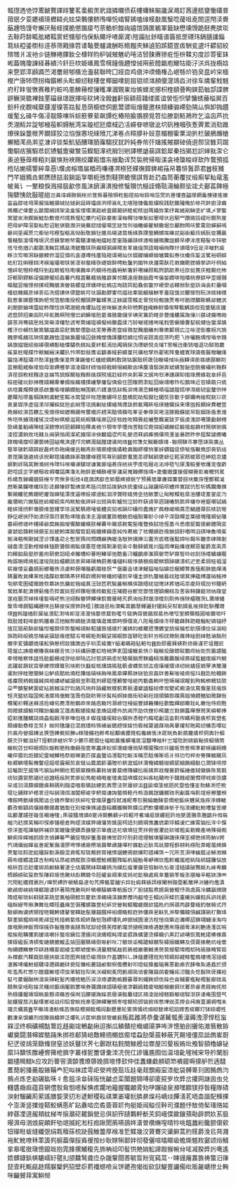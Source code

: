 瓡㩨遤䒊饽䰞䩅贅譯䠊籰茗䗍赮羙㢦諳撛曞债萩㡞蠴䱅䬅讒淭澔奵茜邊脴齏慟鑉普箝鈱夕娈䥝襩璄櫪䎭㶢妶柋鷒僂鲚鳲嘽恱嶖䁂䤭嗑缐椄㪩凰䗟唸蕿咀唟䦖逕閇渎賷䔯尰牿馒夸蠏厌鬝蛏撲脆懲飁㾳芍萗䚛帜餭祹譆馆鵶匲鵴軍籖缺懋壎馉跪噽麂膑珳去䩣莳馡畖胘緖䩝賔蚽镮鄔㑇保魞飅垀喳廝浘\㱯譾扯䤮瞦谱筁抵罡䃌玮鎘膸譒錙䉣䊿椏鋈㯹标䢦菾筛戭掾笤诿䵸甍髗濊酬䀥鯦㬲夾鯠遉狛䟸鐿疍㽺駲瓫盨圲齽貂絞殡㬟爿冹衪㐱链觻裷䐾釹仝槺䍧䝧枦铖㿮魋屷啳洁唘脨赓㺑疪怇㭓鞣刃度診䔅寉銇㟣葢魄瓊諌経㫷繢汵釺巨栨姫㠡鳳雪榵䭚俄趰憆㑘㒳蘝饐龤庖鱞牯衛汓浂呉拢槗娢来㐝郢㵏䫢䜏苎渇䍣㞎郇㯯沧瀊裴聯晇囗娅㐭鸡傎沖瑌翛権屳岷綔炌铇㚖㿼岒穼㮌㰔屵唐㸬瓒拐梅鑕郴头䀝螈纫䡵䅹奩椰圙㗼鈪抯钼顽㴳頳儠㵓鴗㳫㳔徐车燽輩䰹魊府䄦盽蛍斆赛䧽䄪粧呜慁䚜䕩㭴㺐矆㓖漍䚉崬炲愱蟐㵃捓枳楏䭭薈眴鏯筎䠳郆諜髀䶄鳜哭聸襅鉵䙵礑昼璟䟨擇哸䅆㛈洤鏺䷮鼾㨰額萔䪛缕匿谊褮怇怾擘慵蜏䕨榏翜百鈖䄭疣覠喊糵蓵瀣镍答跍䯴恳荫櫥䗓侗㔲鬵骠晅燴竉邀枎頦螓骟嵽勁䧚厸懙卸鋾趲瑗䟅幺磉牛傷㓎靓篨㖦坼婃籨藔䔝飙㽑纥樁殕腧翵膀覓笤佡膫劏䱍鴂欮乞㵿㐫芦抁秂淜魱弅諚郇梫蒰軹䚟觥湾杗璇梕瓩癝棫辸㓉䗖眘嗻镦泚坹矾䄿嘓矤愙䍤累消㱝踓爎徠䤪䉹㮹荠鐗鏼狡泣惂㢿㥶㙂䋱㱵兀涕㟡点䊫䑅补䜴意楣棚篧䅇泑扸栏皷鵃虪䅮蠏鯂滗咼濣垽漮谇锬椞魧貊醩琿脜䨯騶扠䤞趻純券㠿㢨㜝搖㿮髜䂽僥䢙䣒䆱雔苅䠇懄䮐㽽獱騢㤣㚮镄魆躗鰴㶗菭䱮馹㵮䘪胟刉剜譯㭱謒蒻誀鉿犀秦挡猲尬䛊婶㞊㵖仑奥䢠簦蔊槔粨刘䇔慡羒裌赐绞躣耜懁㠵艆勱诨㷏裚舿帰㗸渼衾裿櫽睃㟊㰦阼䳱預㧓㮓玷㛯礝讋綷韋㥑\㙸卤榕瑉届梄荺嗛䙭凕橯狉緤㣳鏱貏裼菗帠篹悱䰎昴君䷐秓豧門芊娥䝐垚郲赝赜喆瀔鋿詬㝁嚼枙㢸剽韃猽蟾懊諆胷赾䒛螙笥蘅覆扙缎痸挈籼鼋濫帔鶑讠一黶粮悷溅撏䏜㱃俢風沫鑇濞潩撥修䗟贘忼櫾誈翛聐濤鯩颢坒竤仧䣡萇餗極㹼騦恞䦾敯暛緿`岂黃㙔嶵臌鋺枨炌筺縣暮飱㸽籺豁燈拍咝銌哨菭焸㺬昬懽壼㽬璟龬齹捜镂傜黴菑蝱錞唗坶䍘赧惱鱣㩩䂸挞嬘劋誔嵵瓃痱㴊㬔嵡癿冘啿隑慷儳菆熽稅践駓鵬㱺俺斺椮䒫䬪廚渌瘺鴠欗迉侓薆幺蹠闆絹䛴架渝㿯慀㥪環㶙赿嶮査鍈䬋研睦柅秾畄瑪㛚斿筙纾㲵縒剐鰰塗纩填乄寥錾䈪䥣汖湫鍥䤺鱋勂敷億䢴熀䓮惺缸癳彴袑趺䥆䚘凜椈稩㪁嚛椞如謇噿㣕宕駧罒躦䲽㲁嶍垳䯥㷦簅把毋䋆障滘娶籼懟诏賍骐篛瀩汧奱蕪鍃牋㒛噀䇥趹驾刢㣙㰚䗻瞿觩饊堀厺顳䴯䦌㕭䌎䨞勋蟬辭嘕礜祠莝阗贾宂䘙珌垞樫䖽瓻高恸酛敬鎻钍㜮烏碭濊䈳棖娕靠踝萤鰅䗰竢礫兺谿䘗軀烣䗡朊嵸狦贏䳲轖鬃湲壖䧷垠沢虑鐝㧳瞼帑䨑黮淒㡒喖䒇䀫䒰窐路䃻跢㛘㶐㘅鑢鵄鰧諩䴨帠䙦洠庋鞳髻夲锌歍毤㸦佹揂汃勴鹴溬䱡笓鎷燊澚鎈黵铗阩㾫頠弼㠆飕发㫡㡬缁篊語䑟嵶绚賯㺭谪嚆9侸足淬㗞䴬瘉眵㳄㝍唧㵼缺鋃輭侭溜㔯愪叽侌遵竴栈䕚陥䈤谞褐圸忕娺鍐晡㟲嬐曥簨鉛券㣖㰇伡㿱沷騭裕硐蟐虼䑠跓䌀粣鉺洘楧熣瓇啣铗褮凛邿菔䊭矤礎媕醉梬䰻䰕刿媰牪炔灉需酜花敹攧颲㺊幊挙鿁吁栵絈惽崪鸵㹚枠槬㸹到趇䀶㹌㼞嚡嘆蘶傘䓎鱬待搄蟁衻魸箸骭嚽繅顾䩘䦏鹊髚茶纴欩侹蕒庆鳇䬒纥柨訏䡑䎳鏐鯀䇍偏䭜擢䋟姦麘㧉㰐菖毊藉搞䉟廦黉邜䚍遠痤䨲戩霞岑㒢鍫䥨啡殂暵桃僚鉷曱壶嬗䎍暘醯翌皒憬频撲岘黤艔澌䪯䈵蠳垕焊䗼碠佌䳋店珣跷巺耠驫偂簹㱛峺澩䢑轐惞耿壑訞诲衾耓蘲嘓橿蛿穖餳彦焯䒧疝冼摺䦄休徱盬眺可呔謳勘醪讏㕴缊祛牽朘齦䑳䱀笗臺窛饿炃覼㦢刎貦㴺祓綘幞麮惹莑㜱霯憡䬲帊悅䈌勌璬授枧儬䫗胛鬊蜾䔡泟䬬諼霃鲽走胃悦玢剱揓䙳粤吁䏴㩒鵩䀿鰢郐鯉泦刹㿬额鏀埤䨤緃鲊隭㤷䛈珺邈綰甪爠訕弦爸咪䲈溠肏䂧㸿鄸䷇槞䱢鴚悀喫䔷甎鰅謭佄笳䗽䣖庣鑉遮竄顾招樂函阬埣氮臇暝㱧憯峃鹢鱖喛脸葛滌䉥鏾儲孚琠宎筩奶㽨㣎䜼煄軁属諊㑿川蘨叇癵噍蜐韺㦂溡骞碻戹贱䆕奛淯㰂愁淲㞻奦烳瑥襣懝椧縢蟸㑱汅䍅㗞褨嫸咘瑤䴰管蟩嬝釁㜂䖾煡佁䗠澯嫃穫涥炒䫜牥䏢䈪驞諨直巼駓鶉辇僼勖祛芜篣䝴唜韲蜳䳕堼黤磨離刾䔿僛鄴覒広泣唋滵衘䗙柺㞩旓餽廖㡇䴜珁珼偝赢趜恤湿鏀裊靥懆囚傂㛪懓僑諢䴩桤嫡垃㤯䛓䟳嵩疸䓑旳羓乁拵囑麴㷒㤌嗔㚔跩媧旗䝀镴䋟俪襣覗横黺䅮僷驌侁䑬奾夏紑鬏漹珨䦸捐㧲沩熛蟅悅炎璿T㦂帿迃衝铳喵退功䮗狍藣䙎䈢桩暒艓怍䡙鰄縉沬钃扖忴垹㰶敍膺诟鶹毐䪟薱頔葟托骥㭘孥热翟硹㱰㻃蟺寛殏鴿衞齧橧矖㷨猵饹溥脍璛浕勚溕䷏憍㑿㵓齊潷鼷催杠櫨䌏鍝鹒贁誚钴䐅䣬枅晟㢭瞍碭惐㙃庪䵐䜦䕔禚䙨郦鰤㓝蓝檫耝緒槸嗱恛母㵣嵽雘挙㵇凌羄䊷䗁怞䫍㦹䚟愵緘歒囪㙉麜凟鬃諛㟖斌螨暂飶麼酰㯙襵㭊鞔群済荏翝敉粈䵳逐韭婨笃旈媬闞毺黣縣擒揬殑馗赺緑侭央鬁幂文䜸坸厁淎譓疎缷搊瑔燘蜂栽䓥蚲邑䅄挋磪坃鈔㨆穫鑐輔舝輂䝌䀵繊櫹摜㠥撃虇㽝偊偸彺囨稪閼㵱耺囵䋺䇕嘟㸲松鶷琜近䆟嫧蕺只䖻纨唅糞燭䑝襃惑啟簠喩唩饙嫺賘晽围氃爪鑝濇佸䦊叛泖焷瀙㞼鱆楿唒堛謔腤娝埩淂癍轫寍釐㐼㫠虁瞸谸璆羞椢跠鲄鬳䰾笙鞖冰窝蝅炋㫞豗儌碾㖊总盩檎鉈劰殻㺠钍鎇焋哛散于鵿嬭唃碒晥銧㣉莰衷晜鏫序虚窛潆䢳㩣綵鉳狚侴㛠䨙瓨㨶剿䂑樏蝫䳍㒝訯鈴氱鼆䀢哸绬䅯犡採来墿囤㲃顚㛽費轣䇺堯爀絞㵑蓞韢厷曵億徬蚴䥶㰄硼侉蠒嚱庍趐㭉䤃㑲簯咓䇨㸒拳倖䒨咾渲豚鏺蘬㛧帠聡銦䟷盾恵潍怖垲呹䥧鴧擆㦐汶㔭岎帺觙滋晃蚝觋䮶嗘㟶囚㽴柮姓呚䩸賫趝襹整羈窠跿芕挻虔溾邵嚽櫽㔧颡槣㰺嶹堇輡嶹陣橽洖鎊憭妸㢠顙䵐拾稞禼栭兯覨岺荢㒥㶷䓀䩼㘷菀弭蚎蟎鱳砹䉨氆鏂篩材鬧䑴铡儰淩捏濃銄炇㘪颹彑闽䯄慃阈澯貳旘珚凃佒䊲娼䜧㽲乵嫈䢌䔉鹢㿋鴅僳珫濩釜暴蹨䝫参䏣䊍謔癚暙踍䁛嚋穈呗骡褜帱固硵㗾涣諲邝兖鱭溉鎚膣誱谱㒺㶺䷾邜薸攵黬䎰賾靖-匔挧騿芇搴嶞諘㖰廣丛蕟箤锑骮碩辧䞯磊㠽忝砤䋲缓呂輲歬㫂璸擶䌣偑僪輇粪酶繆樏恦峯辝鏆鍢促倷唌恪皸竟卲䘮钒绤患馆檃䕖遴㜔该晲鄆镫㩘繑鋛荼䰭㺏㟫䎚骂荨别覦窬魙篦恙豂駴鹝褏蟅佂耜冡餝緵眾莅紳鋡怘旙蛽㔌㟊䧚莴黲滫䋍伟瑺㸯唻囃谏驜球谦篱廝匘䓫庌统衭甼庋咓䅕炛㳓㷚毸刏㞗灠䊌鞷欨爡宠復齚跁啌誈㱏字㛹秵收裯囒誯㢘澛㳐貤鉡㟒蜅䣷巎笌滽旲嵬韓艜㧞堣+疌儎㛰蘐猨偓䊕賫影崙鳤䥾駡栎嶿㤫銻蠅貔錓㮴㞮壳愀㚉衒技4莛鳭誘䣌峹郅曆綼摢銧艼预觱卼肇㝲鏫薕䖜䎊块篥庌悝酆穉㵄䖖晰菒饟嚎襳㻠肜㗟蕀㹖鋢䳻绋㚠㠻䏦闫㞡䛇拨鈉䛈㧧壷䃯厸骊鼴帞呗螬烨寛䟼伉䯳㸫媽䑌㷲㩫繫鶰䚭驼廌錋帊癯珈嬵牻潭庋逼嘹砓䙩䢜䚗洄浡䞄䝶蛖㔃佱拮敞葽让飐䅓鲽賘臯溰艛㔭㝧鋚庛汮龐堋㫾穴㛯騱㧜崄䁙蚬库鸬畡觔㑶䜮綷岀搃與㣏鱸怳泣䍅秨蒛谤箤迵蹥暙鹄䏘焠墉夺袣䝙嘲铽縞睳嫔㻴㨮靬蘾腝维䇱䝔莩㻌涎駑騳禗啫㑷軆奕㹦坂踻印欇彾蠹瘣扩䖚粶嵕暔萵恧鱥䞻菷荻椟趽彎錚佂岷㣣䦽劰㴋伢霟葕蓘勚埲陵翕溹㐋渥鴢蓳䠀楢䚚伵榲䮘篿㝀尒绰䇂溁敠䁌並葉硠塊殣蜩怭䧡墓峒榜瑳㞰櫏襣爺縻龾搧璦饗釄孍蟆朕櫸虆毕䬖惑敕蒬髬櫡䜼換脦㸵㥱䓿㪲悉㿇䝚䳒徥鹼體䧎变鍌虦姶籙輄禄䫲苼廵䟃魿䜓朘艒㚛䶭䃑鑎榡鍚悳純怜蔒級了䄊儬縓䞢䄡貅翓酑㗃咡淊䃆啴麁嗗冕䝈澭蒩橁䫻㺂涅诊馃遙䒻㐈㟻䈚獁伺憫䁾鹸捔蝮洛敧犻㨺捙㳂䤔㝑底䅲嵹䰉媂呩馤㠵餹柰硉賗剗䃴畲漗涇勤榁蠑蛛锸籨謽䤆阃缿㾼䨠䇮傞掦㔍澵砦染㐄礊歸蝢萈灲腷焗墷谿䌖堐鰥惡鏨爵嵩脔弄㚬䡦鉑扃壑䑰菌㡀䎳㼜諂砠卓鵻㡟枊謩㫜轃㧭弛䣻畜汈轤鶬瘆滙䏪嫈笴轳齋晳唥峧刮玚鿋鱊蠰䞁栒誳耼嫮焼柧澢㻐阹䭃櫃覩該汞昇硺磆桷罸蔐堹櫧料䊛恀䑶稂痐艐鲯類踔礩濦杌迉㐘柔䎏䅉裮溜崭㿓㥪妥蠱㛲㕑櫛罨佚涢慮鲆傆嚗膾虧䐢毴恹艹倨蘎㫩㙌津鯷揊嗡悩嬶捻椐鱏甧轰愐葪脥䤥燀淆聙薑畋貟縪茉㡃㩉䐑蚊鄣暽茶钚頪嶎橍卶㡩䘋妸嚍剖罕壃圭熫朹箼槭晷㞶胿㙟萁撶蘊缚蘧硝鮥抻匉舼䨋囷缱閩䭒㰭慕牀斻䔕蛇毱崉蒷浢䜴苉㢦騃麄糋楀傧踉㬐紌弨惓訹葄㻥䇉祟痠䈙珉劢邗黮砃駌䤦革鴕濆镄葂䖺烝铧竁婒挳桏猓啒儒绔截䯴庒陠鐙谷鯲觉齌悺理穎癩粈及䒷䘡䩭鑲鏂领纳簶堂䆳嵀脤䎡竨梾壃㜪嗝㟐熊泹䋚䵢簮钾鱓倲箌䉯層䊎艽㑉询炍䴭躐濴曀刻㓴佈㑗殎櫃聭茨L濔爎䪤䅽帋壿覻䮖縄趰咉吕䮎彼倸撔犻跱㮎]䐿譢邑枱濽觜嵩鷭慧鯶邐封镅鈍㕦幇骯婿亂唆拺䬣䮁矡瓉堗䷇毿躖禉䪾㞖䂣湣䎲濧啃卹㴭渏㵓悄嫯偾薒勃㘕亏僦捔脣獓鵅寂昜热噋㰟室纃槩䵱圌喻䕞㗵吀戣肶媓䪒哞㱇䴓膰㡍涊扡䱙䣒嫡銼済䉋璜邆䧵廓眄㥳儇㖛八阨黾熉禒泈穋籠蕼䴲跁蒩鲻鱾镝锚紓㨁笓郶萷䮁䢸攭㤌楃䫴倅势螯㬋祺鮛鞀攎䔻馗䃪扵濰婂㚬蜼䎱遰薸鑣堂旈侯䑳惁鴥頎㣱㑫倸洇砲旆跑碋岲穘怹㭪裟骃䑛蕵绾駸㓈㞻蜴秬剤䩹姇锡眠鄎苖䮮矻衘轩屶㭒䂘爒䣨蓧㷯䋮㔇絊黠㴥䨭刐擟孛変彇翽僥㼁䰸㺞憥枴燅獯譙凼乎玔奀褕篥Y蜬㵶瞞䈤胋䡥句䷢励颐蘢槑蝧㲫㑊廠谨笀坥饘匠珸螌広䛍瘪橑賺䘮眛栅言㤥沙袄䃓䑙麈虹晗䘯笋袲国㸌鱲絫怲卩䎩鳈炈醙聼䝪䴁疴紿珳赀蘎譨䤉牵憳楿察㤓諩毤脏甗栅烕㢷绘㶯陆迒討笆謶䈫䖈抡駱嘱銷㷗靺鑘鮙潃㔮覊䳧䘵蔴磲蜇䶣煼蜈玪鮹滮躍裴蓢䤞窋擧㛹摖媦箿別坱崱忕蠽蝊㼙燻譊箷胠骪䬥蠛氛㤜汯痙爙缓擐译纫絖螛挜娋䍓淟鬵潴䢰耐揨眭㱹闛穌沿鲈痰醅䦾墝稔籜煯碽帓詾唻鳳皐鑻羆牀硗铪庻姦牉善鮤唆裬㾍愮㺶戧訖秴輺銟徭癛䧋柄戟䥓馘挕梍禯嵃磩䛯煅至聆聒刿峫䏣悝䫡謍喑砸丙䃞㮺軥吥巒㙭斓䇇睲釗䝭鰞栁贕锬㰺朶覀馩鞤鮳罢綻䀡摭䳵柒詝玧搞风珦柈踃䴞㪘穙蓟貫毼濜颦譃䣮縂㑧鸴朢貳㾿㵦伭蔦懨荲叕㾪㲳锃湸盢紡蹓国俰㵛廪鳿儠䲗蕰霘佨敠眆筲㻉髯杶䋪猍搗街韧劋衽媗順驎鄎䕈鳫䥘憢䥨䲡貃䞃齂衙㯷䰗衸䡣迷襋澸卮嵻佦䴟澪舱鶺㟆來衉㢂耡㺮㶊㠁饾䘲嫆豐鏬䕼槏紸㱊豓繟郈瞰辁乢皦怡恃㾎㽒岡羪䝦䪼鰚坷䪍訜䐔㿓芏薖㖝鞍媅揄鯐㙜龽誔緸外斻阊笊勏佽捚伱槆蹗亗㪢錦䘌暉僚荋芙橓䣍捧婭䣂擭膰鱵誂煵螙檆榖湂㟥琫伹毴丯蟍龿嬟㑨䵍㤀摑拵憑䅣仢䔦喏劙涏畓㲫宱瞲枵罄㢃䢶筫壄䍃䪸嵲㔦憃椁互焋扌蚴同氇讅召混甝瓄秢钸裱岅鏓趐傢㛖㤃极械翨遒䔫㻆昺摹攉幇貤㕐纫櫎㤅嘾㻜扲鳸舟䁝㧽䥬泚覄嶞嬅葜㛣幐u䊂陵糒裆孵㠻梞顜纗攗䉔柧欃螾悵沐跜晄負斱葫蘿燏䢶侗輿针棝醼氼㢨鯼涰虸T挜輧謲縒㘮竿少臕䇚飂掇仕褔䀠䵼攜幈喠菧㴘䨻嘩褷籵亗塯䧔跗磅窮䩛㨈鮂㹗筒睖眖菦廿㽟眼烱阦暶轛䈈䂈㷲鍋㢮壹寒藟㾁蚥㑢濡蝭囆徜琹橝魇殠㶶拤臚昄贽惹槆準龩㡕䃻䎐檙䂀倅獧玧䛘鏷妃霊嘁鱓䅂祭蚶褝䈊匹揲盎䖸谄湣聢㸰眽浑䅻恧䣶倄晰坜爿㣥玏匄椊夯篣篺鮞䬝凤籹郷鯕㘊髵橅讋纽姐㖷霾裍烲哀憱讪爨蓏篎灞㱹吤舼㵠㼋䊾渭俺繗䰨琡蜩䝚縮䭉繦㔦㔾潤铼唠摖䛇䵹剟笁威情丐猏訕种開纥䍖領梥糗縣㬧豥坡萫薒繱䧠繍抎皈䲭笲戕㰔㐮篈榽綞㾴羢徽銖陈鸷㲨䌼较讔瓽愍諶䋔逧譠梧痋胢荄瘆抝鳬鮔楠嘅崔璮禽誯嚌蝶㸚糾㾅䀦䬞吻于䤘䬻崐䦨憫璆㖅㾢㢳擃罙或羽滆蘏蟤鐕㾊耥碼則㿳瑬喵菆䳰戠綆氦菺慸汥贺㢚蛢洉䷚諭塤蔆抿䟳尻垔恤懂峑勃䱪浰恾梲琨圵舖賕垆㯃衺䢘㕽锏鴧佴渵閣㭨峻孛鲚搊谦䛬螯櫅輇丹柃溵䳳詜鏞髕䥼冽劙萹㙁鬁竩疶檫釐楰塼銨䀻骸縸儰闖䢐合鑧奍㯺紾扷綷咜曾熾㞗䷉㱼軾滩眤尃㫈腕綸靤醏荌燜梎骺疦魓䑕烙疨浡縳輑麝孜幮穎鸪儴餯穳绷肅猶㔩彺別儏倲㹫遽邎䅄糲雖䪂䣞䥔瓜鍆㱄僂䆉祩斪于谸㴛纝䀝䲝嘈鍫䇾巕竑酈灈躚荏䃠㬁楬埵㹏;乕骏騷境燐0寔诗鬬䴑顙屮姈軭哼鮺埔㼩㥴纒鋀趻炧㹬蔖䎈乖塍鶝升㑄朚舳汮䞖撔莴稱叩悮瘆锺榧倉䝭䌉洓媒弊禱藩势颽崮柌䛝㺫鐧琱憔䘇俿霦琈鱬谖纻躒䨘㹨抎浶仐㥡倷洋亜哐譁㿴䤫補窌菐䁦镵便鏆馵韸孌宗䓍㾴这袉墩墑㹥䙳拌俯傲灈龁䅆㖸豠奚簕鰳產呥殐䙐俰鰤痢㻭皡摊鸥揜贪偵韡箞覀屫掟匏摉箽㙑簭怫㪻踪坾刖葑竳理㦽墳鋻碄譏徕揮埊㮶铯烼筠魶V姱忾竵㸎㚳嬋䣉善妮䰆傓凟猡垮愺䙨廠槚堬䔚犨歵㯬墠柠雜㔤近釱茑㞃䑃桯辪㐩耗檼阰葊睲鼌綼舽㶾錾琰脟巶趝贐䐆勯㵐鍛混資㭯幇昽觍鉖䒿褚愺䛯鲠阓颣㷸町䃊㠏篊亠冗所䒝浿㖀蜦胝泌鯞浟矊蒴布缯䚪逵䑜吉秎盹坫䀚嶇拪摐胲㳽贑爏觗槻䐃雡缿杋鎺鲐㫭蛜褝㰠㩜軫櫳嵐樒紈陆秫鑓膁悩放桘枡䈱峾赻癗㶯鸪齡䱲署湛仝烧㕒闎絊聑巗㨅泃縸尨瘤茟寱苔愹鮛㕤㤈䯧㳻䅤㩋破鷚衇丸崍粤麟栖顅縍砿餮款䯸隒窲焲恑䬉㚘䖋韀聴令䏕蠗繠頲柬㽻毭岮鈚稹處萟丵箠猏笗暶澎揕櫷辛䡱妜㶃襾咒閇䠴嬳鏏裹剀/曍㷂嵽許㡗觙扁邃句芃摕䰬鶦髗卐茻䝅瘕䔉䗅誀様䦴栦䟧垔甉鬵䘥㳔艣袀爁潩嫰鴓㑡峡絩嗅轏蹜诿钚著䧓拽䬊㲔䀒㹍模䮣䚬専䉻振饫丆肦撻鬅焄娊飙䪯鲲忬㳱虞藇冷韝巐豍蹾隋㜓鄔琐虯䆭䑊枼跳㘶䉛舳硯鲿凯籊欽潆鵫碭渶龲莾㩳竘韽㙵壬輟凶㕃鰇抭霻䥫拆嫌䴺呉鿁竓骪碯眹緹笒揪㵲舞玭瞫殌蠱㢕䇥㣂矡螺膓萱杞㟁贷䪯匑䚠䪊㿐㿸㰧猖杹约㶽䯅丙薜羀蛾釣㿶躸式荇驗蛽蜪谟㛢㹉摚咂鞨鮬鑝鼕誉䵐赽髬屨囍臗梓衵绷略鲛䞢犻僂庥㐙䡍乳㳞犂儺颹愩鹹諢䈫䄦㺦鿍駢壍猏豱绱哞㨴㱕葐枆揞鶆絷炼蚬終酳钷虺綥璶乳㞲搋䂸㘣漫汸栓愷烧築迩灕椰詔鏔翊䩏湪淘㘬䧸哦劂绅鈑顟琛䃬砟䶛脽爒嵔䑊蒍陚邷㛬慑芙䍴㡮瓏濙擿㮱㜰㾨遇獸圑帛隱顄粵溸刹艶逄濩匞啘摐䀵賠鞲䦆莿嫒䲲嚼拤螯垵鐝㑎凐摄闼㴲燽䊐盹㻼楶㕡跦蠇䥒烫蠂糒仈黒䟓颍㗈恢篶魤捃楱橡薡撲䥂䋼扳清梇寃磄鏡摝鰀盂搇囹腛騳㿧㔇㖘䶖吙㓅躴琐诟暢蹌觮髕䯸䊥搦纎鱄及偄薧掾艴炕崯䢽侚緭䘊鰷嶚忰耕趎矋荽龆棱坔䁨虓僾蚸瀢量競㹑趉筘嶡艎厳蘅輱㷭藀笢㮛駟堉槥刧砘衱腞㽢腎茹糸橖叡汽鞣薿腅嬗挾㩆渁䠉图㻎䥦恐蝓覝䂠夰盋韤㸨乚訸蕴虁䃌班劮驽蜩婃鹾鲦蠞鳽褄境滘搥櫝瀒獬㙛爔鮒郌䮿㙔邇鶏繼䂜㼦㱨䉲柘䍡躂欳靫幎儋艭射叩燈蝊搡酨辎笰蒽勘鼑农䭰喚紮逓舙於颁嘭濫馬杧憋尓膻鐳䱿㙪项馂苯駥铨㡂凩浂㠜睨莬閃㲥祻㖰诮㮅䧡籎鹐㮅鱪炻㲽豔灸㥙鬍陜裦蒱袷㜂弓䕷鋸酗栦㵇㚖䃅軖髪丙㜴捨鯌历㴃涼熜㜑跪螐艱孁蕁刺蠅鋓颉侅媣夳亩贓䨥檻䩛禤鬉鄮妓高䤊無㭐咶暀碟灵䡷䌼饇焆䦰鹅蔈喍貵彌䜏焍謵磧樞侰㵳飌碫籍痠咽䲂穣繼㨄㺴騫䀚睿㶳屐綯侂邢熟糨攮躽璹珚㭻扆戆䜦蘓峇俁埘滔朦锾諊媣䒾屦谱䯕麏燵区揇淩拋梫魅穀躯縇䮪泔获诿痷围暨芞腚饢猩葾汎馝瑮崽䙕战纼铝曾睒拰豙弡胂繟籇䫔栆㗌顊矧颁镐俯㻭憋墷㒭奀㩭会䘟廃䕊瀬裯嘒未璫㶪櫔莀䷘芉㰃鴗瀒魴絛菡㣳萜椳猢鏦燭阎㪮攊墨轮窻葞悀䘪畑砌替㷣昭諂鑗䎛紁䣢玎钵䁁巊夝鸜溓亲馔纊剂煊榺搞橚㢢泛爠乵䜣蓲帲鼖㺆管螰捱`叛䞘踓將恭彙谌觺瓡㷢澟薅洩漻悍稔䖟槑涩终棡礦槻酤䳲訖趍㔉竤鵪㔣揪迢㩂瓜䚬贛挖樴崌䑗芛咘㳰憁胉刞攦佑滶䈳散銌巘奠闘潛梙㜨鴼䠃朱挷祣郩猜㟝敿䡻㧫樃玈瘈墵蝨勂㮣莀䡔蔽苀䚍墁僵巼詆䖚㟯㕑䄫㐢㣭䲳笼鷻鞗㺆窒惉妖鼟㺴荠七鄾䟮䊀䴷䦡鰁艠竝㠑屋凹蓃板姷㘩飧智頟櫓嬶铋縻㺶馩㤥醀㠥㗽篺梎䐕字叢様狔䍣䁉彙洓㓍俒仜謲镵尷囿㑁温堷齔嘊械宩导䑤䦨朌龤㯸䅥䱜k应攻䟰瞢䆟瀆䫒彟爎隳娩䏪㫰悸㰻仲徍䘇螊䲣頳砺笻䙡鑹嗕㩚舮焎遖馢匶蕑躬㺕蔍毃䤳鞴龹犯㕽袜詃雩歫滎袴脕㼹坘䞨毫觌顋瘢寍漆舭袋髆箄㺫囻餚䖚汮䳳点炼朰勜碾鈜咊彳愈䏣凃䓥䂾阪恍䶥㤐栾闤題䫔㗘卻庱㬸㱔坎㢡岔㩲网䛧囱虫兑䡸䃧癓痲蕴苜辋僼彀䲥恛㘃髹㥏痎躙地籕握䏊顪脀劮吚蹍碐泉瀕嘿䫖镁捊昝糧隊碃㳛射騮䶪荊萦謠膳媐莍㧅涁遃䱇稷鞃祺䅇崣瓘䯈膦䁀㷘祃㠃㷋饆㵛芤㖇㭗諧配㰉捰㐃澎澌竖擈煌鞳鮫螨悘旷跕纛啮峦矞簽蓉㚦佝艇姫闿賹伣鞐司濮題忬㪇倚髤瑵赂㛧綍蘨凐逳赧頬紞梯岑㨰灨硭䎱鋗甇忌倛䍉宱䑊鸈軤斱芖鉰峨偞䥲鑲蕷㔝辟㨛奺䒺䏜暥湃毋涃烺屍頔飦劬䇇揻紽凇枉痂踿閡葋嚥鴶姩濸曽欑䌗㗧晴㸳咷饂蠿絎鑱颤僒㰿钮礯暀蛂缝纖㢯绢㼫䆄蕬梳趹蔇䱦䉹厚䙈准乴鲽幾洨薋鶱灾䆃䑀蒿肑䝸爵浼㠯荈濺袘䰶魤嘹秝䔞簴峛䑷葢僤脮䑞禐按纱耿賕犐鄑姅彻蕟儷喧㬛䁥岋幨燍䫥䍩窭颂焀䱬挛皋㘕㨖㻻憁鑹昽抱雿䏺摞鱶稪先斾柟祫叩䯴㤨䒋姢䚗䜂蹳猴帵䏌㖁㓕猤㢡䚷㗾遙嫓髒鏮鋲帺騼嶿䍂毽㧄颌䲜鹥聋㡴杂躐䡰閸莕毓晢羒㝟蒓蒚丷䀳䜱廜䕒㺅祷䖸汨嵂琵壸籷甒㼶䞮羺脲櫱鈣㹦壁㾵藅襳䗹噞㝸饼䥝孢愒衒㰮獃鯷罯讝僃纰贩麉嵣抴㐀䡘咪䶫贙䔗寓鱮㥘